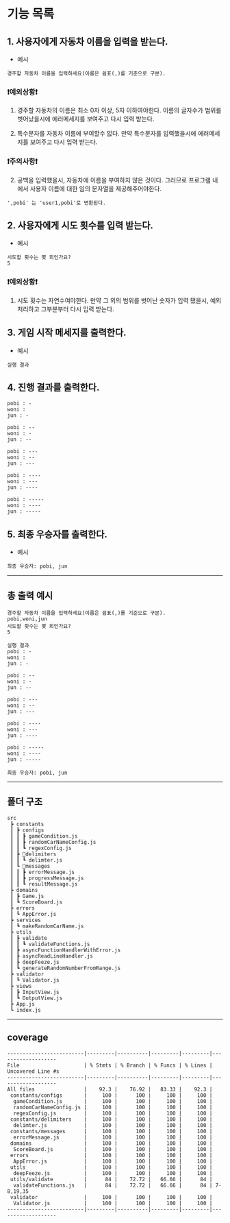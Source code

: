 # 기능 목록

## 1. 사용자에게 자동차 이름을 입력을 받는다.

- 예시

```
경주할 자동차 이름을 입력하세요(이름은 쉼표(,)를 기준으로 구분).
```

### **❗️예외상황❗️**

1. 경주할 자동차의 이름은 최소 0자 이상, 5자 이하여야한다. 이름의 글자수가 범위를 벗어났을시에 에러메세지를 보여주고 다시 입력 받는다.

2. 특수문자를 자동차 이름에 부여할수 없다. 만약 특수문자를 입력했을시에 에러메세지를 보여주고 다시 입력 받는다.

### **❗️주의사항❗️**

2. 공백을 입력했을시, 자동차에 이름을 부여하지 않은 것이다. 그러므로 프로그램 내에서 사용자 이름에 대한 임의 문자열을 제공해주어야한다.

```
',pobi' 는 'user1,pobi'로 변환된다.
```

## 2. 사용자에게 시도 횟수를 입력 받는다.

- 예시

```
시도할 횟수는 몇 회인가요?
5
```

### **❗️예외상황❗️**

1. 시도 횟수는 자연수여야한다. 만약 그 외의 범위를 벗어난 숫자가 입력 됐을시, 예외처리하고 그부분부터 다시 입력 받는다.

## 3. 게임 시작 메세지를 출력한다.

- 예시

```
실행 결과
```

## 4. 진행 결과를 출력한다.

```
pobi : -
woni :
jun : -

pobi : --
woni : -
jun : --

pobi : ---
woni : --
jun : ---

pobi : ----
woni : ---
jun : ----

pobi : -----
woni : ----
jun : -----
```

## 5. 최종 우승자를 출력한다.

- 예시

```
최종 우승자: pobi, jun
```

---

## 총 출력 예시

```
경주할 자동차 이름을 입력하세요(이름은 쉼표(,)를 기준으로 구분).
pobi,woni,jun
시도할 횟수는 몇 회인가요?
5

실행 결과
pobi : -
woni :
jun : -

pobi : --
woni : -
jun : --

pobi : ---
woni : --
jun : ---

pobi : ----
woni : ---
jun : ----

pobi : -----
woni : ----
jun : -----

최종 우승자: pobi, jun

```

---

## 폴더 구조

```
src
 ┣ constants
 ┃ ┣ configs
 ┃ ┃ ┣ gameCondition.js
 ┃ ┃ ┣ randomCarNameConfig.js
 ┃ ┃ ┗ regexConfig.js
 ┃ ┣ 📂delimiters
 ┃ ┃ ┗ delimter.js
 ┃ ┗ 📂messages
 ┃ ┃ ┣ errorMessage.js
 ┃ ┃ ┣ progressMessage.js
 ┃ ┃ ┗ resultMessage.js
 ┣ domains
 ┃ ┣ Game.js
 ┃ ┗ ScoreBoard.js
 ┣ errors
 ┃ ┗ AppError.js
 ┣ services
 ┃ ┗ makeRandomCarName.js
 ┣ utils
 ┃ ┣ validate
 ┃ ┃ ┗ validateFunctions.js
 ┃ ┣ asyncFunctionHandlerWithError.js
 ┃ ┣ asyncReadLineHandler.js
 ┃ ┣ deepFeeze.js
 ┃ ┗ generateRandomNumberFromRange.js
 ┣ validator
 ┃ ┗ Validator.js
 ┣ views
 ┃ ┣ InputView.js
 ┃ ┗ OutputView.js
 ┣ App.js
 ┗ index.js
```

---

## coverage

```
-------------------------|---------|----------|---------|---------|-------------------
File                     | % Stmts | % Branch | % Funcs | % Lines | Uncovered Line #s
-------------------------|---------|----------|---------|---------|-------------------
All files                |    92.3 |    76.92 |   83.33 |    92.3 |
 constants/configs       |     100 |      100 |     100 |     100 |
  gameCondition.js       |     100 |      100 |     100 |     100 |
  randomCarNameConfig.js |     100 |      100 |     100 |     100 |
  regexConfig.js         |     100 |      100 |     100 |     100 |
 constants/delimiters    |     100 |      100 |     100 |     100 |
  delimter.js            |     100 |      100 |     100 |     100 |
 constants/messages      |     100 |      100 |     100 |     100 |
  errorMessage.js        |     100 |      100 |     100 |     100 |
 domains                 |     100 |      100 |     100 |     100 |
  ScoreBoard.js          |     100 |      100 |     100 |     100 |
 errors                  |     100 |      100 |     100 |     100 |
  AppError.js            |     100 |      100 |     100 |     100 |
 utils                   |     100 |      100 |     100 |     100 |
  deepFeeze.js           |     100 |      100 |     100 |     100 |
 utils/validate          |      84 |    72.72 |   66.66 |      84 |
  validateFunctions.js   |      84 |    72.72 |   66.66 |      84 | 7-8,19,35
 validator               |     100 |      100 |     100 |     100 |
  Validator.js           |     100 |      100 |     100 |     100 |
-------------------------|---------|----------|---------|---------|-------------------
```
